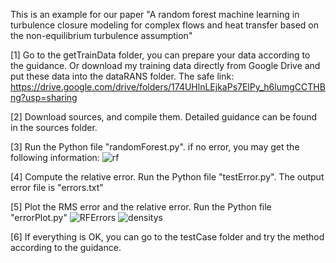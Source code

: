 This is an example for our paper "A random forest machine learning in turbulence closure modeling for complex flows and heat transfer based on the non-equilibrium turbulence assumption"

[1] Go to the getTrainData folder, you can prepare your data according to the guidance. Or download my training data directly from Google Drive and put these data into the dataRANS folder. The safe link: https://drive.google.com/drive/folders/174UHlnLEjkaPs7ElPy_h6lumgCCTHBng?usp=sharing

[2] Download sources, and compile them. Detailed guidance can be found in the sources folder.

[3] Run the Python file "randomForest.py". 
    if no error, you may get the following information: 
    ![rf](https://github.com/user-attachments/assets/574075f6-46e4-4dcc-a32a-c66f3a6094b3)
    
[4] Compute the relative error. Run the Python file "testError.py". The output error file is "errors.txt"

[5] Plot the RMS error and the relative error. Run the Python file "errorPlot.py"
    ![RFErrors](https://github.com/user-attachments/assets/03adc12c-d8dd-4f96-ba12-400e0540310a)
    ![densitys](https://github.com/user-attachments/assets/4d87e1c1-162b-46f5-bb33-171125a755d4)

[6] If everything is OK, you can go to the testCase folder and try the method according to the guidance.
